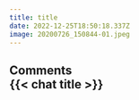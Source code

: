 ```yaml
---
title: title
date: 2022-12-25T18:50:18.337Z
image: 20200726_150844-01.jpeg
---
```

## Comments <br> {{< chat title >}}
